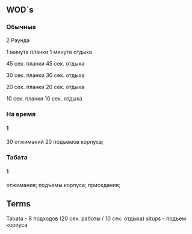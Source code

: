 

## WOD`s

### Обычные

2 Раунда

1 минута планки
1 минута отдыха

45 сек. планки
45 сек. отдыха

30 сек. планки
30 сек. отдыха

20 сек. планки
20 сек. отдыха

10 сек. планки
10 сек. отдыха

### На время

#### 1

30 отжиманий
20 подъемов корпуса;

### Табата

#### 1

отжимания;
подъемы корпуса;
приседания;

## Terms

Tabata - 8 подходов (20 сек. работы / 10 сек. отдыха)
situps - подъем корпуса